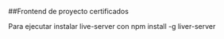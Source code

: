 ##Frontend de proyecto certificados

Para ejecutar instalar live-server con npm install -g liver-server

